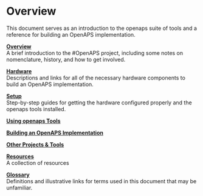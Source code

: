 # Overview

This document serves as an introduction to the openaps suite of tools and a reference for building an OpenAPS implementation.

**[Overview](../Overview/overview.md)**<br>
A brief introduction to the #OpenAPS project, including some notes on nomenclature, history, and how to get involved. 

**[Hardware](../Hardware/hardware.md)**<br>
Descriptions and links for all of the necessary hardware components to build an OpenAPS implementation.

**[Setup](../Setup/setup.md)**<br>
Step-by-step guides for getting the hardware configured properly and the openaps tools installed.

**[Using openaps Tools](Using-openaps-Tools/using.md)**<br>


**[Building an OpenAPS Implementation](Building-a-system/building.md)**<br>

**[Other Projects & Tools](Other-projects/other-projects.md)**<br>

**[Resources](Resources/resources.md)**<br>
A collection of resources

**[Glossary](Glossary/glossary.md)**<br>
Definitions and illustrative links for terms used in this document that may be unfamiliar. 